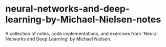 # neural-networks-and-deep-learning-by-Michael-Nielsen-notes
A collection of notes, code implementations, and exercises from 'Neural Networks and Deep Learning' by Michael Nielsen.

